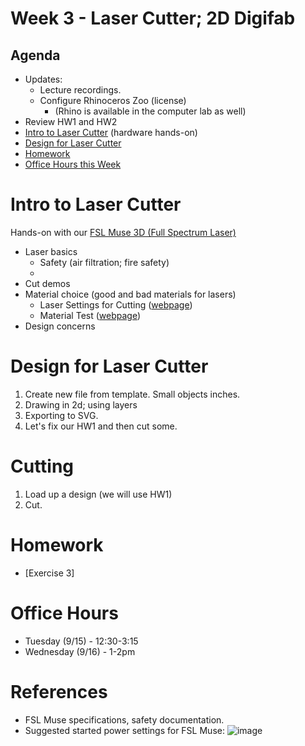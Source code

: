 # Week 3 - Laser Cutter; 2D Digifab
## Agenda
- Updates: 
  - Lecture recordings.
  - Configure Rhinoceros Zoo (license)
    - (Rhino is available in the computer lab as well)
- Review HW1 and HW2
- [Intro to Laser Cutter](#intro-to-laser-cutter) (hardware hands-on)
- [Design for Laser Cutter](#design-for-laser-cutter)
- [Homework](#homework)
- [Office Hours this Week](#office-hours)

# Intro to Laser Cutter

Hands-on with our [FSL Muse 3D (Full Spectrum Laser)](https://fslaser.com/fsl-muse-3d-autofocus-desktop-co2-laser-cutter-bundle/)
- Laser basics
  - Safety (air filtration; fire safety)
  - 
- Cut demos
- Material choice (good and bad materials for lasers)
  - Laser Settings for Cutting ([webpage](http://blog.fslaser.com/experts/muse-workflow-laser-settings-for-cutting))
  - Material Test ([webpage](http://laser101.fslaser.com/materialtest))
- Design concerns

# Design for Laser Cutter
1. Create new file from template. Small objects inches.
2. Drawing in 2d; using layers
3. Exporting to SVG.
4. Let's fix our HW1 and then cut some.

# Cutting
1. Load up a design (we will use HW1)
2. Cut.

# Homework
- [Exercise 3]

# Office Hours
- Tuesday (9/15) - 12:30-3:15
- Wednesday (9/16) - 1-2pm

# References
- FSL Muse specifications, safety documentation.
- Suggested started power settings for FSL Muse:
 ![image](https://user-images.githubusercontent.com/1598545/132598192-898d58a6-ba56-40fc-8e95-18374daada8a.png)

